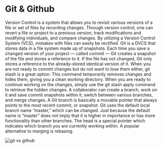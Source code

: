 # **Git & Github**


Version Control is a system that allows you to revisit various versions of a file or set of files by recording changes. Through version control, one can revert a file or project to a previous version, track modifications and modifying individuals, and compare changes. By utilizing a Version Control System (VCS), mistakes with files can easily be rectified. Git is a DVCS that stores data in a file system made up of snapshots. Each time you save a changed version of your project — called commit — Git creates a snapshot of the file and stores a reference to it. If the file has not changed, Git only stores a reference to the already-stored identical version of it. When you are not ready to commit changes but do not want to lose them either, git stash is a great option. This command temporarily removes changes and hides them, giving you a clean working directory. When you are ready to continue working on the changes, simply use the git stash apply command to retrieve the hidden changes. A collaborator can create a branch, work on it and save commit snapshots within it, switch between various branches, and merge changes. A Git branch is basically a movable pointer that always points to the most recent commit, or snapshot. Git uses the default local branch name “master,” which can be changed. Just because the default name is “master” does not imply that it is higher in importance or has more functionality than other branches. The head is a special pointer which indicates which branch you are currently working within. A popular alternative to merging is rebasing.


![git vs github](https://i.stack.imgur.com/ijR3Q.png)

